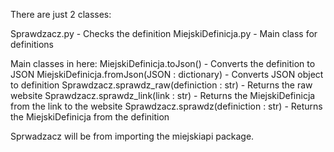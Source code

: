 There are just 2 classes:

Sprawdzacz.py - Checks the definition
MiejskiDefinicja.py - Main class for definitions

Main classes in here:
MiejskiDefinicja.toJson() - Converts the definition to JSON
MiejskiDefinicja.fromJson(JSON : dictionary) - Converts JSON object to definition
Sprawdzacz.sprawdz_raw(definiction : str) - Returns the raw website
Sprawdzacz.sprawdz_link(link : str) - Returns the MiejskiDefinicja from the link to the website
Sprawdzacz.sprawdz(definiction : str) - Returns the MiejskiDefinicja from the definition

Sprwadzacz will be from importing the miejskiapi package.